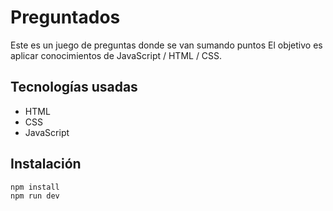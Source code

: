 # Preguntados

Este es un juego de preguntas donde se van sumando puntos
El objetivo es aplicar conocimientos de JavaScript / HTML / CSS.




## Tecnologías usadas

- HTML
- CSS
- JavaScript

## Instalación

```bash
npm install
npm run dev
